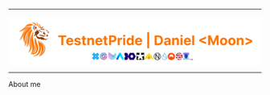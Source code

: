 ___
[![Header](https://github.com/Hacker-web-Vi/Hacker-web-Vi/blob/maain/asstes/main.png)](https://t.me/TestnetPride)
___
About me
